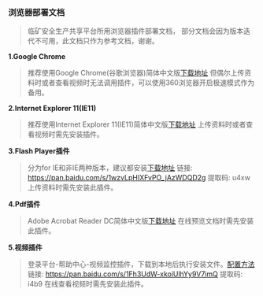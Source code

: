 ### 浏览器部署文档
> 临矿安全生产共享平台所用浏览器插件部署文档， 部分文档会因为版本迭代不可用，此文档只作为参考文档，谢谢。

**1.Google Chrome**

> 推荐使用Google Chrome(谷歌浏览器)简体中文版[下载地址](http://down.tech.sina.com.cn/page/40975.html)
> 但偶尔上传资料时或者查看视频时无法调用插件，可以使用360浏览器开启极速模式作为备用。


**2.Internet Explorer 11(IE11)**

> 推荐使用Internet Explorer 11(IE11)简体中文版[下载地址](http://down.tech.sina.com.cn/page/58979.html)
> 上传资料时或者查看视频时需先安装插件。



**3.Flash Player插件**

> 分为for IE和非IE两种版本，建议都安装[下载地址](https://pan.baidu.com/s/1wzvLpHIXFvPO_jAzWDQD2g) 链接: https://pan.baidu.com/s/1wzvLpHIXFvPO_jAzWDQD2g 提取码: u4xw
> 上传资料时需先安装此插件。


**4.Pdf插件**

> Adobe Acrobat Reader DC简体中文版[下载地址](http://down.tech.sina.com.cn/content/8255.html)
> 在线预览文档时需先安装此插件。

**5.视频插件**

> 登录平台-帮助中心-视频监控插件，下载到本地后执行安装文件。[配置方法](https://pan.baidu.com/s/1Fh3UdW-xkoiUlhYy9V7imQ) 链接: https://pan.baidu.com/s/1Fh3UdW-xkoiUlhYy9V7imQ 提取码: i4b9
> 在线查看视频时需先安装此插件。
